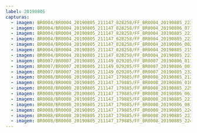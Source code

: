 ```yaml
---
label: 20190805
capturas:
  - imagem: BR0004/BR0004_20190805_211147_828258/FF_BR0004_20190805_223913_687_0141568.fits_maxpixel.jpg
  - imagem: BR0004/BR0004_20190805_211147_828258/FF_BR0004_20190806_071222_568_0978944.fits_maxpixel.jpg
  - imagem: BR0004/BR0004_20190805_211147_828258/FF_BR0004_20190805_223526_939_0135680.fits_maxpixel.jpg
  - imagem: BR0004/BR0004_20190805_211147_828258/FF_BR0004_20190805_223904_570_0141312.fits_maxpixel.jpg
  - imagem: BR0004/BR0004_20190805_211147_828258/FF_BR0004_20190806_002513_130_0313344.fits_maxpixel.jpg
  - imagem: BR0004/BR0004_20190805_211147_828258/FF_BR0004_20190805_215841_559_0076032.fits_maxpixel.jpg
  - imagem: BR0004/BR0004_20190805_211147_828258/FF_BR0004_20190805_223515_999_0135424.fits_maxpixel.jpg
  - imagem: BR0007/BR0007_20190805_211149_029205/FF_BR0007_20190806_011609_855_0438528.fits_maxpixel.jpg
  - imagem: BR0007/BR0007_20190805_211149_029205/FF_BR0007_20190806_001155_656_0323072.fits_maxpixel.jpg
  - imagem: BR0007/BR0007_20190805_211149_029205/FF_BR0007_20190805_232254_686_0235008.fits_maxpixel.jpg
  - imagem: BR0008/BR0008_20190805_211147_179885/FF_BR0008_20190805_212718_209_0012032.fits_maxpixel.jpg
  - imagem: BR0008/BR0008_20190805_211147_179885/FF_BR0008_20190806_010815_104_0183296.fits_maxpixel.jpg
  - imagem: BR0008/BR0008_20190805_211147_179885/FF_BR0008_20190805_225239_717_0078592.fits_maxpixel.jpg
  - imagem: BR0008/BR0008_20190805_211147_179885/FF_BR0008_20190806_063159_227_0436992.fits_maxpixel.jpg
  - imagem: BR0008/BR0008_20190805_211147_179885/FF_BR0008_20190805_223507_251_0065280.fits_maxpixel.jpg
  - imagem: BR0008/BR0008_20190805_211147_179885/FF_BR0008_20190806_081346_192_0515840.fits_maxpixel.jpg
  - imagem: BR0008/BR0008_20190805_211147_179885/FF_BR0008_20190805_224519_999_0072960.fits_maxpixel.jpg
  - imagem: BR0008/BR0008_20190805_211147_179885/FF_BR0008_20190805_223858_489_0068352.fits_maxpixel.jpg
  - imagem: BR0008/BR0008_20190805_211147_179885/FF_BR0008_20190805_224457_014_0072704.fits_maxpixel.jpg
---
```

